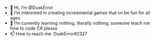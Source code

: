 - 👋 Hi, I’m @DuskError
- 👀 I’m interested in creating increamental games that cn be fun for all ages
- 🌱 I’m currently learning nothing. literally nothing, someone teach me how to code C# please
- 📫 How to reach me: DuskError#2327

<!---
DuskError/DuskError is a ✨ special ✨ repository because its `README.md` (this file) appears on your GitHub profile.
You can click the Preview link to take a look at your changes.
--->
